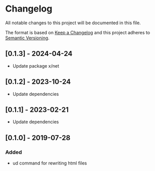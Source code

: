 # Changelog
All notable changes to this project will be documented in this file.

The format is based
on [Keep a Changelog](http://keepachangelog.com/en/1.0.0/) and this
project adheres
to [Semantic Versioning](http://semver.org/spec/v2.0.0.html).

## [0.1.3] - 2024-04-24

- Update package x/net

## [0.1.2] - 2023-10-24

- Update dependencies

## [0.1.1] - 2023-02-21

- Update dependencies

## [0.1.0] - 2019-07-28
### Added

- ud command for rewriting html files
